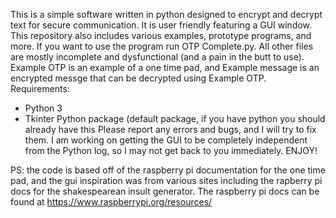 This is a simple software written in python designed to encrypt and decrypt text
for secure communication. It is user friendly featuring a GUI window. 
This repository also includes various examples, prototype programs, and more.
If you want to use the program run OTP Complete.py. All other files are mostly
incomplete and dysfunctional (and a pain in the butt to use). Example OTP is 
an example of a one time pad, and Example message is an encrypted messge
that can be decrypted using Example OTP. 
Requirements:
 * Python 3
 * Tkinter Python package (default package, if you have python you should already have this
Please report any errors and bugs, and I will try to fix them. I am
working on getting the GUI to be completely independent from the Python log,
so I may not get back to you immediately.
ENJOY!

PS: the code is based off of the raspberry pi documentation for the one time 
pad, and the gui inspiration was from various sites including the rapberry 
pi docs for the shakespearean insult generator. The raspberry pi docs can
be found at https://www.raspberrypi.org/resources/
